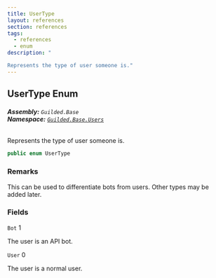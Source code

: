 ```yaml
---
title: UserType
layout: references
section: references
tags:
  - references
  - enum
description: "

Represents the type of user someone is."
---
```


## UserType Enum
###### **Assembly:** `Guilded.Base`<br/>**Namespace:** [`Guilded.Base.Users`](Guilded.Base.Users.md 'Guilded.Base.Users')

Represents the type of user someone is.

```csharp
public enum UserType
```

### Remarks
  
This can be used to differentiate bots from users. Other types may be added later.
### Fields

<a name='Guilded.Base.Users.UserType.Bot'></a>

`Bot` 1

The user is an API bot.

<a name='Guilded.Base.Users.UserType.User'></a>

`User` 0

The user is a normal user.